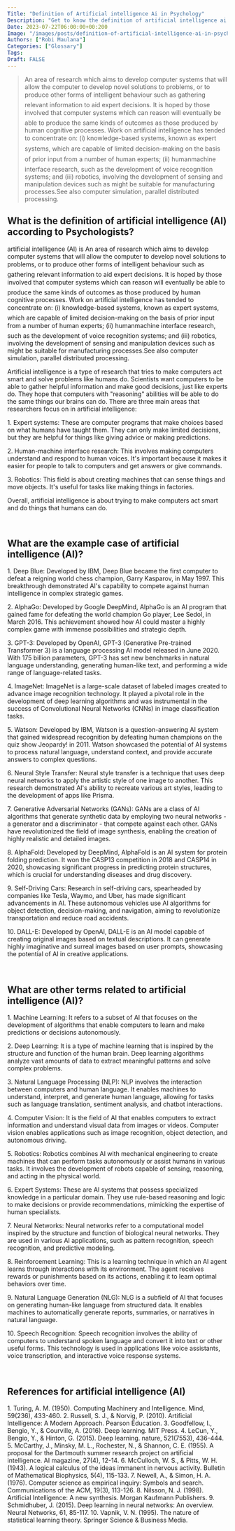 ```yaml
---
Title: "Definition of Artificial intelligence Ai in Psychology"
Description: "Get to know the definition of artificial intelligence ai according to psychologists."
Date: 2023-07-22T06:00:00+00:200
Image: "/images/posts/definition-of-artificial-intelligence-ai-in-psychology.jpg"
Authors: ["Robi Maulana"]
Categories: ["Glossary"]
Tags: 
Draft: FALSE
---
```





> An area of research which aims to develop computer systems that will allow the computer to develop novel solutions to problems, or to produce other forms of intelligent behaviour such as gathering relevant information to aid expert decisions. It is hoped by those involved that computer systems which can reason will eventually be able to produce the same kinds of outcomes as those produced by human cognitive processes. Work on artificial intelligence has tended to concentrate on: (i) knowledge-based systems, known as expert systems, which are capable of limited decision-making on the basis of prior input from a number of human experts; (ii) humanmachine interface research, such as the development of voice recognition systems; and (iii) robotics, involving the development of sensing and manipulation devices such as might be suitable for manufacturing processes.See also computer simulation, parallel distributed processing.

## What is the definition of artificial intelligence (AI) according to Psychologists?

artificial intelligence (AI) is An area of research which aims to develop computer systems that will allow the computer to develop novel solutions to problems, or to produce other forms of intelligent behaviour such as gathering relevant information to aid expert decisions. It is hoped by those involved that computer systems which can reason will eventually be able to produce the same kinds of outcomes as those produced by human cognitive processes. Work on artificial intelligence has tended to concentrate on: (i) knowledge-based systems, known as expert systems, which are capable of limited decision-making on the basis of prior input from a number of human experts; (ii) humanmachine interface research, such as the development of voice recognition systems; and (iii) robotics, involving the development of sensing and manipulation devices such as might be suitable for manufacturing processes.See also computer simulation, parallel distributed processing.

Artificial intelligence is a type of research that tries to make computers act smart and solve problems like humans do. Scientists want computers to be able to gather helpful information and make good decisions, just like experts do. They hope that computers with "reasoning" abilities will be able to do the same things our brains can do. There are three main areas that researchers focus on in artificial intelligence:

1\. Expert systems: These are computer programs that make choices based on what humans have taught them. They can only make limited decisions, but they are helpful for things like giving advice or making predictions.

2\. Human-machine interface research: This involves making computers understand and respond to human voices. It's important because it makes it easier for people to talk to computers and get answers or give commands.

3\. Robotics: This field is about creating machines that can sense things and move objects. It's useful for tasks like making things in factories.

Overall, artificial intelligence is about trying to make computers act smart and do things that humans can do.

 

## What are the example case of artificial intelligence (AI)?

1\. Deep Blue: Developed by IBM, Deep Blue became the first computer to defeat a reigning world chess champion, Garry Kasparov, in May 1997. This breakthrough demonstrated AI's capability to compete against human intelligence in complex strategic games.

2\. AlphaGo: Developed by Google DeepMind, AlphaGo is an AI program that gained fame for defeating the world champion Go player, Lee Sedol, in March 2016. This achievement showed how AI could master a highly complex game with immense possibilities and strategic depth.

3\. GPT-3: Developed by OpenAI, GPT-3 (Generative Pre-trained Transformer 3) is a language processing AI model released in June 2020. With 175 billion parameters, GPT-3 has set new benchmarks in natural language understanding, generating human-like text, and performing a wide range of language-related tasks.

4\. ImageNet: ImageNet is a large-scale dataset of labeled images created to advance image recognition technology. It played a pivotal role in the development of deep learning algorithms and was instrumental in the success of Convolutional Neural Networks (CNNs) in image classification tasks.

5\. Watson: Developed by IBM, Watson is a question-answering AI system that gained widespread recognition by defeating human champions on the quiz show Jeopardy! in 2011. Watson showcased the potential of AI systems to process natural language, understand context, and provide accurate answers to complex questions.

6\. Neural Style Transfer: Neural style transfer is a technique that uses deep neural networks to apply the artistic style of one image to another. This research demonstrated AI's ability to recreate various art styles, leading to the development of apps like Prisma.

7\. Generative Adversarial Networks (GANs): GANs are a class of AI algorithms that generate synthetic data by employing two neural networks - a generator and a discriminator - that compete against each other. GANs have revolutionized the field of image synthesis, enabling the creation of highly realistic and detailed images.

8\. AlphaFold: Developed by DeepMind, AlphaFold is an AI system for protein folding prediction. It won the CASP13 competition in 2018 and CASP14 in 2020, showcasing significant progress in predicting protein structures, which is crucial for understanding diseases and drug discovery.

9\. Self-Driving Cars: Research in self-driving cars, spearheaded by companies like Tesla, Waymo, and Uber, has made significant advancements in AI. These autonomous vehicles use AI algorithms for object detection, decision-making, and navigation, aiming to revolutionize transportation and reduce road accidents.

10\. DALL-E: Developed by OpenAI, DALL-E is an AI model capable of creating original images based on textual descriptions. It can generate highly imaginative and surreal images based on user prompts, showcasing the potential of AI in creative applications.

 

## What are other terms related to artificial intelligence (AI)?

1\. Machine Learning: It refers to a subset of AI that focuses on the development of algorithms that enable computers to learn and make predictions or decisions autonomously.

2\. Deep Learning: It is a type of machine learning that is inspired by the structure and function of the human brain. Deep learning algorithms analyze vast amounts of data to extract meaningful patterns and solve complex problems.

3\. Natural Language Processing (NLP): NLP involves the interaction between computers and human language. It enables machines to understand, interpret, and generate human language, allowing for tasks such as language translation, sentiment analysis, and chatbot interactions.

4\. Computer Vision: It is the field of AI that enables computers to extract information and understand visual data from images or videos. Computer vision enables applications such as image recognition, object detection, and autonomous driving.

5\. Robotics: Robotics combines AI with mechanical engineering to create machines that can perform tasks autonomously or assist humans in various tasks. It involves the development of robots capable of sensing, reasoning, and acting in the physical world.

6\. Expert Systems: These are AI systems that possess specialized knowledge in a particular domain. They use rule-based reasoning and logic to make decisions or provide recommendations, mimicking the expertise of human specialists.

7\. Neural Networks: Neural networks refer to a computational model inspired by the structure and function of biological neural networks. They are used in various AI applications, such as pattern recognition, speech recognition, and predictive modeling.

8\. Reinforcement Learning: This is a learning technique in which an AI agent learns through interactions with its environment. The agent receives rewards or punishments based on its actions, enabling it to learn optimal behaviors over time.

9\. Natural Language Generation (NLG): NLG is a subfield of AI that focuses on generating human-like language from structured data. It enables machines to automatically generate reports, summaries, or narratives in natural language.

10\. Speech Recognition: Speech recognition involves the ability of computers to understand spoken language and convert it into text or other useful forms. This technology is used in applications like voice assistants, voice transcription, and interactive voice response systems.

 

## References for artificial intelligence (AI)

1\. Turing, A. M. (1950). Computing Machinery and Intelligence. Mind, 59(236), 433-460. 2. Russell, S. J., & Norvig, P. (2010). Artificial Intelligence: A Modern Approach. Pearson Education. 3. Goodfellow, I., Bengio, Y., & Courville, A. (2016). Deep learning. MIT Press. 4. LeCun, Y., Bengio, Y., & Hinton, G. (2015). Deep learning. nature, 521(7553), 436-444. 5. McCarthy, J., Minsky, M. L., Rochester, N., & Shannon, C. E. (1955). A proposal for the Dartmouth summer research project on artificial intelligence. AI magazine, 27(4), 12-14. 6. McCulloch, W. S., & Pitts, W. H. (1943). A logical calculus of the ideas immanent in nervous activity. Bulletin of Mathematical Biophysics, 5(4), 115-133. 7. Newell, A., & Simon, H. A. (1976). Computer science as empirical inquiry: Symbols and search. Communications of the ACM, 19(3), 113-126. 8. Nilsson, N. J. (1998). Artificial Intelligence: A new synthesis. Morgan Kaufmann Publishers. 9. Schmidhuber, J. (2015). Deep learning in neural networks: An overview. Neural Networks, 61, 85-117. 10. Vapnik, V. N. (1995). The nature of statistical learning theory. Springer Science & Business Media.
